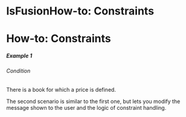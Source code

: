 # lsFusionHow-to: Constraints

# How-to: Constraints

##### Example 1

###### Condition

There is a book for which a price is defined.



The second scenario is similar to the first one, but lets you modify the message shown to the user and the logic of constraint handling.
